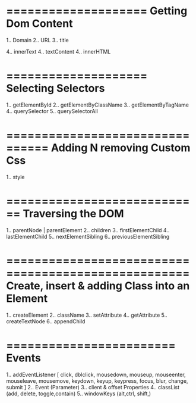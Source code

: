 ==================== 
 Getting Dom Content
=======================
 1.. Domain 
 2.. URL
 3.. title

 4.. innerText
 4.. textContent
 4.. innerHTML
 
 ====================
 Selecting Selectors
 =================== 
 1.. getElementById
 2.. getElementByClassName
 3.. getElementByTagName
 4.. querySelector
 5.. querySelectorAll


================================ 
 Adding N removing Custom Css
================================ 
1.. style

============================ 
    Traversing the DOM
============================
1.. parentNode | parentElement
2.. children
3.. firstElementChild
4.. lastElementChild
5.. nextElementSibling
6.. previousElementSibling

====================================================
  Create, insert & adding Class into an Element
====================================================
1.. createElement
2.. className 
3.. setAttribute
4.. getAttribute
5.. createTextNode
6.. appendChild

========================
       Events
========================
1.. addEventListener 
[
    click, 
    dblclick,
    mousedown,
    mouseup, 
    mouseenter, 
    mouseleave,
    mousemove,
    keydown,
    keyup,
    keypress,
    focus,
    blur,
    change,
    submit
  ]
2.. Event (Parameter) 
3.. client & offset Properties
4.. classList (add, delete, toggle,contain)
5.. windowKeys (alt,ctrl, shift,)